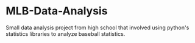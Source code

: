 # MLB-Data-Analysis
Small data analysis project from high school that involved using python's statistics libraries to analyze baseball statistics.
